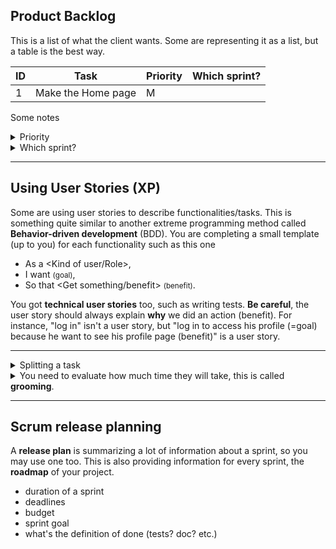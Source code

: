## Product Backlog

This is a list of what the client wants. Some are representing it as a list, but a table is the best way.

<table class="table table-striped table-bordered border-dark">
<thead>
<tr><th>ID</th><th>Task</th><th>Priority</th><th>Which sprint?</th></tr>
</thead>
<tbody>
<tr>
<td>1</td>
<td>Make the Home page</td>
<td>M</td>
<td></td>
</tr>
</tbody>
</table>

Some notes

<details class="details-e">
<summary>Priority</summary>

You must filter the tasks by priorities, most likely using the **MoSCoW** notation.

* **M**: Must have this
* **S**: Should have this
* **C**: Could have this
* **W**: Would have this

You may ask the client about the priority and/or deduct it by yourself, since some tasks that the client wants may be too hard/useless if done in the first increment. You must take into account **the value for the client** and **how much it will cost** (time, persons, etc.).
</details>

<details class="details-e">
<summary>Which sprint?</summary>

You may add the sprint in which this functionality was added. This is like a checklist with added/not yet. But, by adding the sprint, you are telling "when", so that's better than a boolean.
</details>

<hr class="sl">

## Using User Stories (XP)

Some are using user stories to describe functionalities/tasks. This is something quite similar to another extreme programming method called **Behavior-driven development** (BDD). You are completing a small template (up to you) for each functionality such as this one

* As a <Kind of user/Role>,
* I want <To do something> <small>(goal)</small>,
* So that <Get something/benefit> <small>(benefit)</small>.

You got **technical user stories** too, such as writing tests. **Be careful**, the user story should always explain **why** we did an action (benefit). For instance, "log in" isn't a user story, but "log in to access his profile (=goal) because he want to see his profile page (benefit)" is a user story.

<hr class="sl">

<details class="details-e">
<summary>Splitting a task</summary>

The functionality is to show the main page of a desktop application

* make the frame without any content (close, minimize, etc.)
* make the toolbar
* write the code to display the content of the main page
* deal with the translations
* make the app responsive (your app is adapting itself to the size of the screen)
* ...
</details>

<details class="details-e">
<summary>You need to evaluate how much time they will take, this is called <b>grooming</b>.</summary>

You may ask everyone to write on a paper **how much complicated** they think a task is. This is easier than giving a duration, as they are comparing tasks. The average/median value may be used as an answer.

If you got outliers (`valeurs abérantes`) such as (almost) everyone gave "10", one gave "5", and one gave "20", then it would be a good idea to ask them **why** they gave this value (maybe they got trough of someone other didn't).

Usually, the list of values is fixed, and it looks like this: `0, 1/2, 1, 2, 3, 5, 8, 13, 20, 40, 100, ?, inf.`. You may also use the previous sprint as a reference.

> You should use this to calculate the **velocity**
> 
> * to know how much your team can do (=sum of the complexity of each task)
> * to know how much a person can do (=sum of the complexity of someone's tasks)
</details>

<hr class="sl">

## Scrum release planning

A **release plan** is summarizing a lot of information about a sprint, so you may use one too. This is also providing information for every sprint, the **roadmap** of your project.

* duration of a sprint
* deadlines
* budget
* sprint goal
* what's the definition of done (tests? doc? etc.)